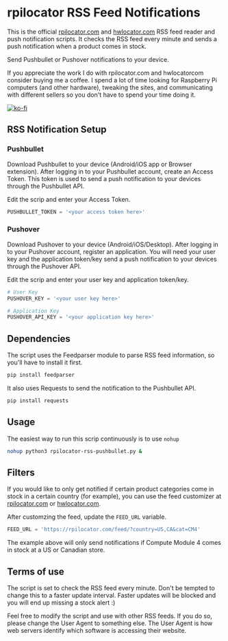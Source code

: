 # rpilocator RSS Feed Notifications

This is the official <a href="https://rpilocator.com" target="_blank">rpilocator.com</a> and <a href="https://hwlocator.com" target="_blank">hwlocator.com</a> RSS feed reader and push notification scripts. It checks the RSS feed every minute and sends a push notification when a product comes in stock.

Send Pushbullet or Pushover notifications to your device.

If you appreciate the work I do with rpilocator.com and hwlocatorcom consider buying me a coffee. I spend a lot of time looking for Raspberry Pi computers (and other hardware), tweaking the sites, and communicating with different sellers so you don't have to spend your time doing it.

[![ko-fi](https://ko-fi.com/img/githubbutton_sm.svg)](https://ko-fi.com/J3J6BINRX)

## RSS Notification Setup

### Pushbullet

Download Pushbullet to your device (Android/iOS app or Browser extension). After logging in to your Pushbullet account, create an Access Token. This token is used to send a push notification to your devices through the Pushbullet API.

Edit the scrip and enter your Access Token.

```python
PUSHBULLET_TOKEN = '<your access token here>'
```

### Pushover
Download Pushover to your device (Android/iOS/Desktop). After logging in to your Pushover account, register an application. You will need your user key and the application token/key send a push notification to your devices through the Pushover API.

Edit the scrip and enter your user key and application token/key.

```python
# User Key
PUSHOVER_KEY = '<your user key here>'

# Application Key
PUSHOVER_API_KEY = '<your application key here>'
```

## Dependencies

The script uses the Feedparser module to parse RSS feed information, so you'll have to install it first.

```python
pip install feedparser
```

It also uses Requests to send the notification to the Pushbullet API.

```python
pip install requests
```
## Usage

The easiest way to run this scrip continuously is to use ```nohup```

```bash
nohup python3 rpilocator-rss-pushbullet.py &
```


## Filters

If you would like to only get notified if certain product categories come in stock in a certain country (for example), you can use the feed customizer at <a href="https://rpilocator.com/about.cfm" target="_blank">rpilocator.com</a> or <a href="https://hwlocator.com/about.cfm" target="_blank">hwlocator.com</a>.

After customzing the feed, update the ```FEED_URL``` variable.

```python
FEED_URL = 'https://rpilocator.com/feed/?country=US,CA&cat=CM4'

```

The example above will only send notifications if Compute Module 4 comes in stock at a US or Canadian store.

## Terms of use

The script is set to check the RSS feed every minute. Don't be tempted to change this to a faster update interval. Faster updates will be blocked and you
will end up missing a stock alert :)

Feel free to modify the script and use with other RSS feeds. If you do so, please change the User Agent to something else. The User Agent is how web servers
identify which software is accessing their website.



